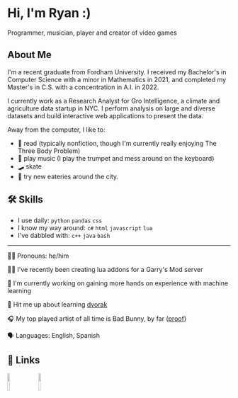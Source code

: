 
# Hi, I'm Ryan :)
Programmer, musician, player and creator of video games

## About Me
I'm a recent graduate from Fordham University. I received my Bachelor's in Computer
Science with a minor in Mathematics in 2021, and completed my Master's in C.S. with
a concentration in A.I. in 2022.

I currently work as a Research Analyst for Gro Intelligence, a climate and agriculture
data startup in NYC. I perform analysis on large and diverse datasets and build interactive
web applications to present the data.

Away from the computer, I like to: 
- 📖 read (typically nonfiction, though I'm currently really enjoying The Three Body Problem)
- 🎺 play music (I play the trumpet and mess around on the keyboard)
- 🛹 skate
- 🍴 try new eateries around the city.
## 🛠 Skills
- I use daily: `python` `pandas` `css`
- I know my way around: `c#` `html` `javascript` `lua`
- I've dabbled with: `c++` `java` `bash`

---

🧔‍♂️ Pronouns: he/him

👩‍💻 I've recently been creating lua addons for a Garry's Mod server

🧠 I'm currently working on gaining more hands on experience with machine learning

💬 Hit me up about learning [dvorak](https://www.wikiwand.com/en/Dvorak_keyboard_layout)

🎧 My top played artist of all time is Bad Bunny, by far ([proof](https://www.last.fm/user/mclarty3))

🗣️ Languages: English, Spanish

## 🔗 Links
<p align="left" style="width:100%;">
  <a href="https://ryanmclarty.me/"><img src="https://www.nicepng.com/png/full/109-1090449_white-website-png-svg-stock-icon.png" style="width: 10%;"></img></a>
&nbsp;&nbsp;&nbsp;
  <a href="https://www.linkedin.com/in/ryanrmclarty/"><img src="https://cdn-icons-png.flaticon.com/512/174/174857.png" style="width: 10%;"></img></a>
</p>
